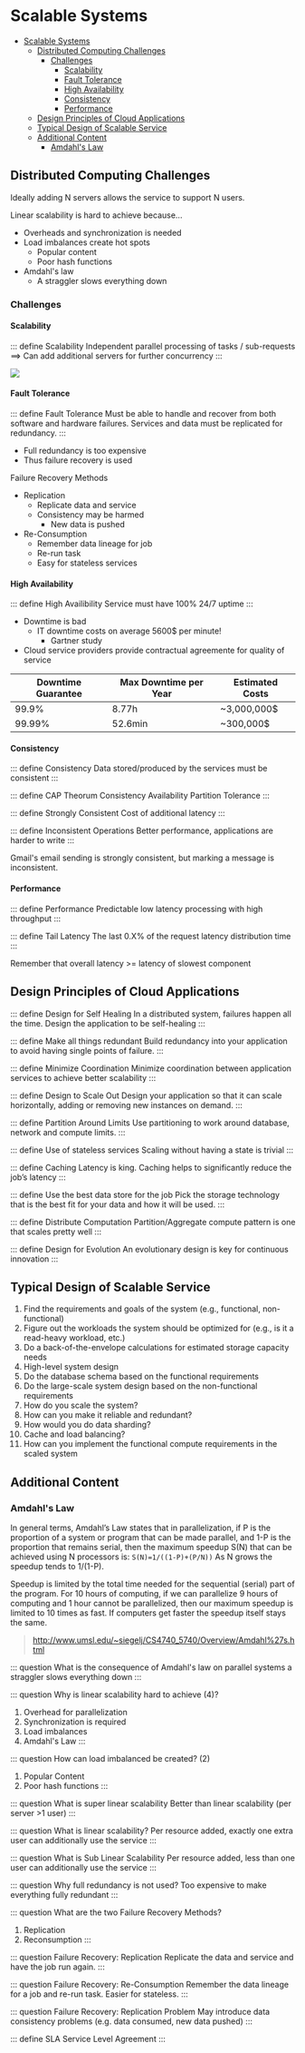 # Scalable Systems

- [Scalable Systems](#scalable-systems)
  - [Distributed Computing Challenges](#distributed-computing-challenges)
    - [Challenges](#challenges)
      - [Scalability](#scalability)
      - [Fault Tolerance](#fault-tolerance)
      - [High Availability](#high-availability)
      - [Consistency](#consistency)
      - [Performance](#performance)
  - [Design Principles of Cloud Applications](#design-principles-of-cloud-applications)
  - [Typical Design of Scalable Service](#typical-design-of-scalable-service)
  - [Additional Content](#additional-content)
    - [Amdahl's Law](#amdahls-law)


## Distributed Computing Challenges

Ideally adding N servers allows the service to support N users. 

Linear scalability is hard to achieve because...

* Overheads and synchronization is needed
* Load imbalances create hot spots
  * Popular content
  * Poor hash functions
* Amdahl's law
  * A straggler slows everything down

### Challenges

#### Scalability

::: define Scalability
Independent parallel processing of tasks / sub-requests ==> Can add additional servers for further concurrency
:::

![](https://www.researchgate.net/profile/Mark-Burgess-9/publication/293654281/figure/fig28/AS:613921840979968@1523381781092/Sublinear-linear-and-superlinear-scaling-of-a-value-with-respect-to-a-control.png)


#### Fault Tolerance

::: define Fault Tolerance
Must be able to handle and recover from both software and hardware failures. Services and data must be replicated for redundancy. 
:::

* Full redundancy is too expensive
* Thus failure recovery is used

Failure Recovery Methods

* Replication
  * Replicate data and service
  * Consistency may be harmed
    * New data is pushed
* Re-Consumption
  * Remember data lineage for job
  * Re-run task
  * Easy for stateless services

#### High Availability

::: define High Availibility
Service must have 100% 24/7 uptime
:::

* Downtime is bad
  * IT downtime costs on average 5600$ per minute!
    * Gartner study
* Cloud service providers provide contractual agreemente for quality of service

| Downtime Guarantee | Max Downtime per Year | Estimated Costs |
| ------------------ | --------------------- | --------------- |
| 99.9%              | 8.77h                 | ~3,000,000$     |
| 99.99%             | 52.6min               | ~300,000$       |

#### Consistency
::: define Consistency
Data stored/produced by the services must be consistent
:::

::: define CAP Theorum
Consistency
Availability
Partition Tolerance
:::

::: define Strongly Consistent
Cost of additional latency
:::

::: define Inconsistent Operations
Better performance, applications are harder to write
:::

Gmail's email sending is strongly consistent, but marking a message is inconsistent.

#### Performance
::: define Performance
Predictable low latency processing with high throughput
:::

::: define Tail Latency
The last 0.X% of the request latency distribution time
:::

Remember that overall latency >= latency of slowest component

## Design Principles of Cloud Applications

::: define Design for Self Healing
In a distributed system, failures happen all the time. Design the application to be self-healing
:::

::: define Make all things redundant
Build redundancy into your application to avoid having single points of failure.
:::

::: define Minimize Coordination
Minimize coordination between application services to achieve better scalability
:::

::: define Design to Scale Out
Design your application so that it can scale horizontally, adding or removing new instances on demand.
:::

::: define Partition Around Limits
Use partitioning to work around database, network and compute limits.
:::

::: define Use of stateless services
Scaling without having a state is trivial
:::

::: define Caching
Latency is king. Caching helps to significantly reduce the job’s latency
:::

::: define Use the best data store for the job
Pick the storage technology that is the best fit for your data and how it will be used.
:::

::: define Distribute Computation
Partition/Aggregate compute pattern is one that scales pretty well
:::

::: define Design for Evolution
An evolutionary design is key for continuous innovation
:::

## Typical Design of Scalable Service
1. Find the requirements and goals of the system (e.g., functional, non-functional)
2. Figure out the workloads the system should be optimized for (e.g., is it a read-heavy workload, etc.)
3. Do a back-of-the-envelope calculations for estimated storage capacity needs
4. High-level system design
5. Do the database schema based on the functional requirements
6. Do the large-scale system design based on the non-functional requirements
  1. How do you scale the system?
  2. How can you make it reliable and redundant?
  3. How would you do data sharding?
  4. Cache and load balancing?
7. How can you implement the functional compute requirements in the scaled system

## Additional Content

### Amdahl's Law
In general terms, Amdahl’s Law states that in parallelization, if P is the proportion of a system or program that can be made parallel, and 1-P is the proportion that remains serial, then the maximum speedup S(N) that can be achieved using N processors is:
                `S(N)=1/((1-P)+(P/N))`
As N grows the speedup tends to 1/(1-P).
 
Speedup is limited by the total time needed for the sequential (serial) part of the program. For 10 hours of computing, if we can parallelize 9 hours of computing and 1 hour cannot be parallelized, then our maximum speedup is limited to 10 times as fast. If computers get faster the speedup itself stays the same.

> http://www.umsl.edu/~siegelj/CS4740_5740/Overview/Amdahl%27s.html

::: question What is the consequence of Amdahl's law on parallel systems
 a straggler slows everything down
:::

::: question Why is linear scalability hard to achieve (4)?
1. Overhead for parallelization
2. Synchronization is required
3. Load imbalances
4. Amdahl's Law
:::

::: question How can load imbalanced be created? (2)
1. Popular Content
2. Poor hash functions
:::

::: question What is super linear scalability
Better than linear scalability (per server >1 user)
:::

::: question What is linear scalability?
Per resource added, exactly one extra user can additionally use the service
:::

::: question What is Sub Linear Scalability
Per resource added, less than one user can additionally use the service
:::

::: question Why full redundancy is not used?
Too expensive to make everything fully redundant
:::

::: question What are the two Failure Recovery Methods?
1. Replication
2. Reconsumption
:::

::: question Failure Recovery: Replication
Replicate the data and service and have the job run again.
:::

::: question Failure Recovery: Re-Consumption
Remember the data lineage for a job and re-run task. Easier for stateless.
:::

::: question Failure Recovery: Replication Problem
May introduce data consistency problems (e.g. data consumed, new data pushed)
:::

::: define SLA
Service Level Agreement
::: 